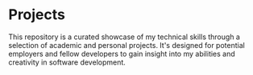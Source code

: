# Projects
This repository is a curated showcase of my technical skills through a selection of academic and personal projects. It's designed for potential employers and fellow developers to gain insight into my abilities and creativity in software development.
